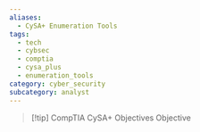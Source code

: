 ```yaml
---
aliases:
  - CySA+ Enumeration Tools
tags:
  - tech
  - cybsec
  - comptia
  - cysa_plus
  - enumeration_tools
category: cyber_security
subcategory: analyst
---
```

> [!tip] CompTIA CySA+ Objectives
> Objective 

# 